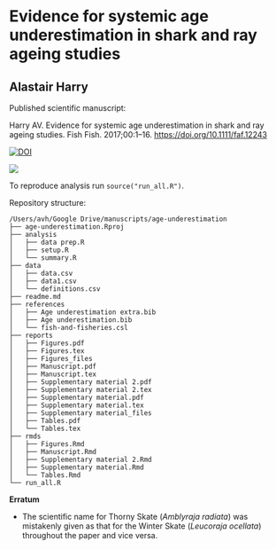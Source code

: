# Evidence for systemic age underestimation in shark and ray ageing studies

## Alastair Harry

Published scientific manuscript: 

Harry AV. Evidence for systemic age underestimation in shark and ray ageing studies. Fish Fish. 2017;00:1–16. <https://doi.org/10.1111/faf.12243>

[![DOI](https://zenodo.org/badge/DOI/10.5281/zenodo.1246903.svg)](https://doi.org/10.5281/zenodo.1246903)

![](https://wol-prod-cdn.literatumonline.com/pb-assets/journal-banners/14672979-1501384690583.jpg)

To reproduce analysis run `source("run_all.R")`. 

Repository structure:
```
/Users/avh/Google Drive/manuscripts/age-underestimation
├── age-underestimation.Rproj
├── analysis
│   ├── data prep.R
│   ├── setup.R
│   └── summary.R
├── data
│   ├── data.csv
│   ├── data1.csv
│   └── definitions.csv
├── readme.md
├── references
│   ├── Age underestimation extra.bib
│   ├── Age underestimation.bib
│   └── fish-and-fisheries.csl
├── reports
│   ├── Figures.pdf
│   ├── Figures.tex
│   ├── Figures_files
│   ├── Manuscript.pdf
│   ├── Manuscript.tex
│   ├── Supplementary material 2.pdf
│   ├── Supplementary material 2.tex
│   ├── Supplementary material.pdf
│   ├── Supplementary material.tex
│   ├── Supplementary material_files
│   ├── Tables.pdf
│   └── Tables.tex
├── rmds
│   ├── Figures.Rmd
│   ├── Manuscript.Rmd
│   ├── Supplementary material 2.Rmd
│   ├── Supplementary material.Rmd
│   └── Tables.Rmd
└── run_all.R
```
**Erratum**  
 - The scientific name for Thorny Skate (*Amblyraja radiata*) was mistakenly given as that for the Winter Skate (*Leucoraja ocellata*) throughout the paper and vice versa. 
